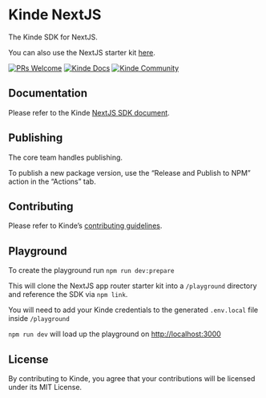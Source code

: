 # Kinde NextJS

The Kinde SDK for NextJS.

You can also use the NextJS starter kit [here](https://github.com/kinde-starter-kits/kinde-nextjs-app-router-starter-kit).

[![PRs Welcome](https://img.shields.io/badge/PRs-welcome-brightgreen.svg?style=flat-square)](https://makeapullrequest.com) [![Kinde Docs](https://img.shields.io/badge/Kinde-Docs-eee?style=flat-square)](https://kinde.com/docs/developer-tools/nextjs-sdk) [![Kinde Community](https://img.shields.io/badge/Kinde-Community-eee?style=flat-square)](https://thekindecommunity.slack.com)

## Documentation

Please refer to the Kinde [NextJS SDK document](https://kinde.notion.site/Next-js-App-Router-v2-e7a16d8ae38e45b6ad052910075e24ef?pvs=4).

## Publishing

The core team handles publishing.

To publish a new package version, use the “Release and Publish to NPM” action in the “Actions” tab.

## Contributing

Please refer to Kinde’s [contributing guidelines](https://github.com/kinde-oss/.github/blob/489e2ca9c3307c2b2e098a885e22f2239116394a/CONTRIBUTING.md).

## Playground

To create the playground run `npm run dev:prepare`

This will clone the NextJS app router starter kit into a `/playground` directory and reference the SDK via `npm link`.

You will need to add your Kinde credentials to the generated `.env.local` file inside `/playground`

`npm run dev` will load up the playground on [http://localhost:3000](http://localhost:3000)

## License

By contributing to Kinde, you agree that your contributions will be licensed under its MIT License.
